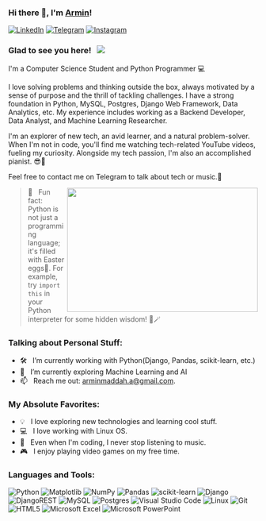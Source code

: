 ### Hi there 👋, I'm [Armin](https://github.com/armin2080)!

[![LinkedIn](https://img.shields.io/badge/linkedin-%230077B5.svg?style=for-the-badge&logo=linkedin&logoColor=white)](https://www.linkedin.com/in/armin-maddah-493838219/)
[![Telegram](https://img.shields.io/badge/Telegram-2CA5E0?style=for-the-badge&logo=telegram&logoColor=white)](https://t.me/armin_2080)
[![Instagram](https://img.shields.io/badge/Instagram-%23E4405F.svg?style=for-the-badge&logo=Instagram&logoColor=white)](https://instagram.com/_armin.2080_/)

### Glad to see you here! &nbsp; ![](https://visitor-badge.glitch.me/badge?page_id=armin2080.armin2080&style=flat-square&color=0088cc)

I'm a Computer Science Student and Python Programmer 💻

I love solving problems and thinking outside the box, always motivated by a sense of purpose and the thrill of tackling challenges. I have a strong foundation in Python, MySQL, Postgres, Django Web Framework, Data Analytics, etc. My experience includes working as a Backend Developer, Data Analyst, and Machine Learning Researcher.

I'm an explorer of new tech, an avid learner, and a natural problem-solver. When I'm not in code, you'll find me watching tech-related YouTube videos, fueling my curiosity. Alongside my tech passion, I'm also an accomplished pianist. 😎🎹

Feel free to contact me on Telegram to talk about tech or music.👐

<img align="right" height="250" width="385" alt="" src="https://raw.githubusercontent.com/iampavangandhi/iampavangandhi/master/gifs/coder.gif" />

> 👾 &nbsp; Fun fact: Python is not just a programming language; it's filled with Easter eggs🥚. For example, try ```import this``` in your Python interpreter for some hidden wisdom! 🎩🪄

### Talking about Personal Stuff:

- 🛠 &nbsp; I’m currently working with Python(Django, Pandas, scikit-learn, etc.)
- 🚀 &nbsp; I’m currently exploring Machine Learning and AI
- 📫 &nbsp; Reach me out: arminmaddah.a@gmail.com.

### My Absolute Favorites:

- 💡 &nbsp; I love exploring new technologies and learning cool stuff.
- 💻 &nbsp; I love working with Linux OS.
- 🎵 &nbsp; Even when I'm coding, I never stop listening to music.
- 🎮 &nbsp; I enjoy playing video games on my free time.

### Languages and Tools:

![Python](https://img.shields.io/badge/python-3670A0?style=for-the-badge&logo=python&logoColor=ffdd54)
![Matplotlib](https://img.shields.io/badge/Matplotlib-%23ffffff.svg?style=for-the-badge&logo=Matplotlib&logoColor=black)
![NumPy](https://img.shields.io/badge/numpy-%23013243.svg?style=for-the-badge&logo=numpy&logoColor=white)
![Pandas](https://img.shields.io/badge/pandas-%23150458.svg?style=for-the-badge&logo=pandas&logoColor=white)
![scikit-learn](https://img.shields.io/badge/scikit--learn-%23F7931E.svg?style=for-the-badge&logo=scikit-learn&logoColor=white)
![Django](https://img.shields.io/badge/django-%23092E20.svg?style=for-the-badge&logo=django&logoColor=white)
![DjangoREST](https://img.shields.io/badge/DJANGO-REST-ff1709?style=for-the-badge&logo=django&logoColor=white&color=ff1709&labelColor=gray)
![MySQL](https://img.shields.io/badge/mysql-%2300f.svg?style=for-the-badge&logo=mysql&logoColor=white)
![Postgres](https://img.shields.io/badge/postgres-%23316192.svg?style=for-the-badge&logo=postgresql&logoColor=white)
![Visual Studio Code](https://img.shields.io/badge/Visual%20Studio%20Code-0078d7.svg?style=for-the-badge&logo=visual-studio-code&logoColor=white)
![Linux](https://img.shields.io/badge/Linux-FCC624?style=for-the-badge&logo=linux&logoColor=black)
![Git](https://img.shields.io/badge/git-%23F05033.svg?style=for-the-badge&logo=git&logoColor=white)
![HTML5](https://img.shields.io/badge/html5-%23E34F26.svg?style=for-the-badge&logo=html5&logoColor=white)
![Microsoft Excel](https://img.shields.io/badge/Microsoft_Excel-217346?style=for-the-badge&logo=microsoft-excel&logoColor=white)
![Microsoft PowerPoint](https://img.shields.io/badge/Microsoft_PowerPoint-B7472A?style=for-the-badge&logo=microsoft-powerpoint&logoColor=white)




